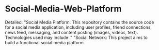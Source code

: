 # Social-Media-Web-Platform
Detailed:  "Social Media Platform: This repository contains the source code for a social media application, including user profiles, friend connections, news feed, messaging, and content posting (images, videos, text). Technologies used may include ." "Social Network: This project aims to build a functional social media platform.
